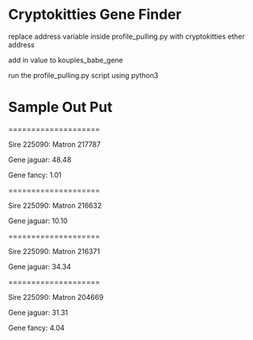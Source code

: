# Cryptokitties Gene Finder

replace address variable inside profile_pulling.py with cryptokitties ether address

add in value to kouples_babe_gene

run the profile_pulling.py script using python3 

# Sample Out Put
====================

Sire 225090: Matron 217787

Gene jaguar: 48.48

Gene fancy: 1.01

====================

Sire 225090: Matron 216632

Gene jaguar: 10.10

====================

Sire 225090: Matron 216371

Gene jaguar: 34.34

====================

Sire 225090: Matron 204669

Gene jaguar: 31.31

Gene fancy: 4.04
